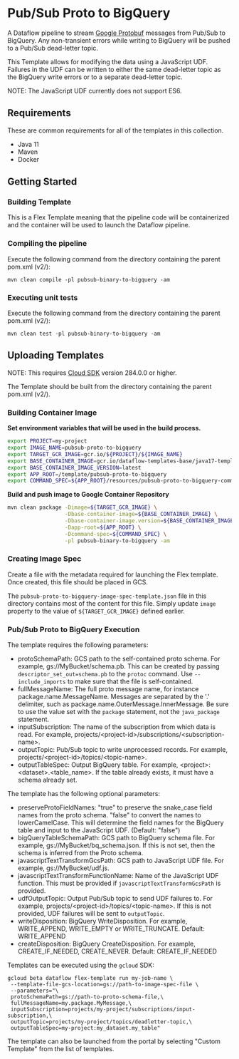 # Pub/Sub Proto to BigQuery

A Dataflow pipeline to stream
[Google Protobuf](https://developers.google.com/protocol-buffers) messages from
Pub/Sub to BigQuery. Any non-transient errors while writing to BigQuery will be
pushed to a Pub/Sub dead-letter topic.

This Template allows for modifying the data using a JavaScript UDF. Failures in
the UDF can be written to either the same dead-letter topic as the BigQuery
write errors or to a separate dead-letter topic.

NOTE: The JavaScript UDF currently does not support ES6.

## Requirements

These are common requirements for all of the templates in this collection.

*   Java 11
*   Maven
*   Docker

## Getting Started

### Building Template

This is a Flex Template meaning that the pipeline code will be containerized and
the container will be used to launch the Dataflow pipeline.

### Compiling the pipeline

Execute the following command from the directory containing the parent pom.xml
(v2/):

```shell
mvn clean compile -pl pubsub-binary-to-bigquery -am
```

### Executing unit tests

Execute the following command from the directory containing the parent pom.xml
(v2/):

```shell
mvn clean test -pl pubsub-binary-to-bigquery -am
```

## Uploading Templates

NOTE: This requires [Cloud SDK](https://cloud.google.com/sdk/downloads) version
284.0.0 or higher.

The Template should be built from the directory containing the parent pom.xml
(v2/).

### Building Container Image

__Set environment variables that will be used in the build process.__

```sh
export PROJECT=my-project
export IMAGE_NAME=pubsub-proto-to-bigquery
export TARGET_GCR_IMAGE=gcr.io/${PROJECT}/${IMAGE_NAME}
export BASE_CONTAINER_IMAGE=gcr.io/dataflow-templates-base/java17-template-launcher-base
export BASE_CONTAINER_IMAGE_VERSION=latest
export APP_ROOT=/template/pubsub-proto-to-bigquery
export COMMAND_SPEC=${APP_ROOT}/resources/pubsub-proto-to-bigquery-command-spec.json
```

__Build and push image to Google Container Repository__

```sh
mvn clean package -Dimage=${TARGET_GCR_IMAGE} \
                  -Dbase-container-image=${BASE_CONTAINER_IMAGE} \
                  -Dbase-container-image.version=${BASE_CONTAINER_IMAGE_VERSION} \
                  -Dapp-root=${APP_ROOT} \
                  -Dcommand-spec=${COMMAND_SPEC} \
                  -pl pubsub-binary-to-bigquery -am
```

### Creating Image Spec

Create a file with the metadata required for launching the Flex template. Once
created, this file should be placed in GCS.

The `pubsub-proto-to-bigquery-image-spec-template.json` file in this directory
contains most of the content for this file. Simply update `image` property to
the value of `${TARGET_GCR_IMAGE}` defined earlier.

### Pub/Sub Proto to BigQuery Execution

The template requires the following parameters:

*   protoSchemaPath: GCS path to the self-contained proto schema. For example,
    gs://MyBucket/schema.pb. This can be created by passing
    `descriptor_set_out=schema.pb` to the `protoc` command. Use
    `--include_imports` to make sure that the file is self-contained.
*   fullMessageName: The full proto message name, for instance
    package.name.MessageName. Messages are separated by the '.' delimiter, such
    as package.name.OuterMessage.InnerMessage. Be sure to use the value set with
    the `package` statement, not the `java_package` statement.
*   inputSubscription: The name of the subscription from which data is read. For
    example, projects/\<project-id\>/subscriptions/\<subscription-name\>.
*   outputTopic: Pub/Sub topic to write unprocessed records. For example,
    projects/\<project-id\>/topics/\<topic-name\>.
*   outputTableSpec: Output BigQuery table. For example,
    \<project\>:\<dataset\>.\<table_name\>. If the table already exists, it must
    have a schema already set.

The template has the following optional parameters:

*   preserveProtoFieldNames: "true" to preserve the snake_case field names from
    the proto schema. "false" to convert the names to lowerCamelCase. This will
    determine the field names for the BigQuery table and input to the JavaScript
    UDF. (Default: "false")
*   bigQueryTableSchemaPath: GCS path to BigQuery schema file. For example,
    gs://MyBucket/bq_schema.json. If this is not set, then the schema is
    inferred from the Proto schema.
*   javascriptTextTransformGcsPath: GCS path to JavaScript UDF file. For
    example, gs://MyBucket/udf.js.
*   javascriptTextTransformFunctionName: Name of the JavaScript UDF function.
    This must be provided if `javascriptTextTransformGcsPath` is provided.
*   udfOutputTopic: Output Pub/Sub topic to send UDF failures to. For example,
    projects/\<project-id\>/topics/\<topic-name\>. If this is not provided, UDF
    failures will be sent to `outputTopic`.
*   writeDisposition: BigQuery WriteDisposition. For example, WRITE_APPEND,
    WRITE_EMPTY or WRITE_TRUNCATE. Default: WRITE_APPEND
*   createDisposition: BigQuery CreateDisposition. For example,
    CREATE_IF_NEEDED, CREATE_NEVER. Default: CREATE_IF_NEEDED

Templates can be executed using the `gcloud` SDK:

```
gcloud beta dataflow flex-template run my-job-name \
 --template-file-gcs-location=gs://path-to-image-spec-file \
 --parameters="\
 protoSchemaPath=gs://path-to-proto-schema-file,\
 fullMessageName=my.package.MyMessage,\
 inputSubscription=projects/my-project/subscriptions/input-subscription,\
 outputTopic=projects/my-project/topics/deadletter-topic,\
 outputTableSpec=my-project:my_dataset.my_table"
```

The template can also be launched from the portal by selecting "Custom Template"
from the list of templates.
